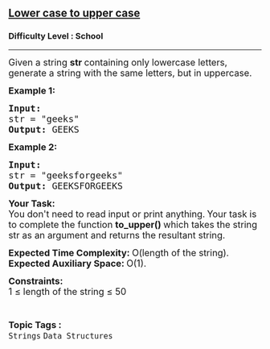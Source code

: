 <h2><a href="https://practice.geeksforgeeks.org/problems/lower-case-to-upper-case3410/1?page=1&difficulty[]=-2&category[]=Strings&sortBy=submissions">Lower case to upper case</a></h2><h3>Difficulty Level : School</h3><hr><div class="problems_problem_content__Xm_eO"><p><span style="font-size:18px">Given a string <strong>str </strong>containing only lowercase letters, generate a string with the same letters, but in uppercase.</span></p>

<p><span style="font-size:18px"><strong>Example 1:</strong></span></p>

<pre><span style="font-size:18px"><strong>Input:</strong>
str = "geeks"<strong>
Output: </strong>GEEKS</span></pre>

<p><span style="font-size:18px"><strong>Example 2:</strong></span></p>

<pre><span style="font-size:18px"><strong>Input:
</strong>str = "geeksforgeeks"
<strong>Output: </strong>GEEKSFORGEEKS</span></pre>

<p><span style="font-size:18px"><strong>Your Task:</strong><br>
You don't need to read input or print anything.</span>&nbsp;<span style="font-size:18px">Your task is to complete the function&nbsp;<strong>to_upper()&nbsp;</strong>which takes the string str as an argument and returns the resultant string.</span></p>

<p><span style="font-size:18px"><strong>Expected Time Complexity:&nbsp;</strong>O(length of the string).<br>
<strong>Expected Auxiliary Space:&nbsp;</strong>O(1).</span></p>

<p><span style="font-size:18px"><strong>Constraints:</strong><br>
1 ≤ length of the string&nbsp;≤ 50</span></p>
</div><br><p><span style=font-size:18px><strong>Topic Tags : </strong><br><code>Strings</code>&nbsp;<code>Data Structures</code>&nbsp;